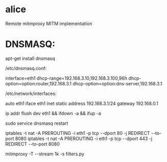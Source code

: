# alice
Remote mitmproxy MITM implementation

# DNSMASQ:
apt-get install dnsmasq

/etc/dnsmasq.conf:

interface=eth1
dhcp-range=192.168.3.10,192.168.3.100,96h
dhcp-option=option:router,192.168.3.1
dhcp-option=option:dns-server,192.168.3.1

/etc/network/interfaces:

auto eth1
iface eth1 inet static
    address 192.168.3.1/24
    gateway 192.168.0.1

ip addr flush dev eth1 && ifdown -a && ifup -a

sudo service dnsmasq restart


iptables -t nat -A PREROUTING -i eth1 -p tcp --dport 80 -j REDIRECT --to-port 8080
iptables -t nat -A PREROUTING -i eth1 -p tcp --dport 443 -j REDIRECT --to-port 8080


mitmproxy -T --stream 1k -s filters.py
